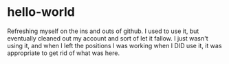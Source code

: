 # hello-world
Refreshing myself on the ins and outs of github. I used to use it, but eventually cleaned out my account and sort of let it fallow. I just wasn't using it, and when I left the positions I was working when I DID use it, it was appropriate to get rid of what was here. 
